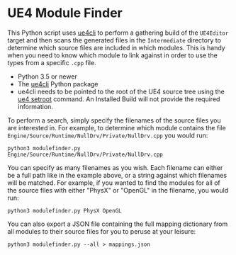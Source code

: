 # UE4 Module Finder

This Python script uses [ue4cli](https://github.com/adamrehn/ue4cli) to perform a gathering build of the `UE4Editor` target and then scans the generated files in the `Intermediate` directory to determine which source files are included in which modules. This is handy when you need to know which module to link against in order to use the types from a specific `.cpp` file.

- Python 3.5 or newer
- The [ue4cli](https://github.com/adamrehn/ue4cli) Python package
- ue4cli needs to be pointed to the root of the UE4 source tree using the [ue4 setroot](https://adamrehn.com/docs/ue4cli/configuration-commands/setroot) command. An Installed Build will not provide the required information.

To perform a search, simply specify the filenames of the source files you are interested in. For example, to determine which module contains the file `Engine/Source/Runtime/NullDrv/Private/NullDrv.cpp` you would run:

```
python3 modulefinder.py Engine/Source/Runtime/NullDrv/Private/NullDrv.cpp
```

You can specify as many filenames as you wish. Each filename can either be a full path like in the example above, or a string against which filenames will be matched. For example, if you wanted to find the modules for all of the source files with either "PhysX" or "OpenGL" in the filename, you would run:

```
python3 modulefinder.py PhysX OpenGL
```

You can also export a JSON file containing the full mapping dictionary from all modules to their source files for you to peruse at your leisure:

```
python3 modulefinder.py --all > mappings.json
```

